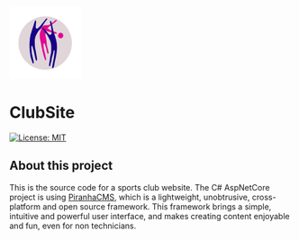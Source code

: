 <img src="https://github.com/axuno/ClubSite/raw/main/club-logo.png" alt="" />

# ClubSite

[![License: MIT](https://img.shields.io/badge/License-MIT-brightgreen.svg)](https://github.com/axuno/MailMergeLib/blob/master/License.txt)

## About this project
This is the source code for a sports club website. The C# AspNetCore project is using [PiranhaCMS](https://piranhacms.org/), 
which is a lightweight, unobtrusive, cross-platform and open source framework. This framework brings a simple, intuitive and powerful user interface, 
and makes creating content enjoyable and fun, even for non technicians.

